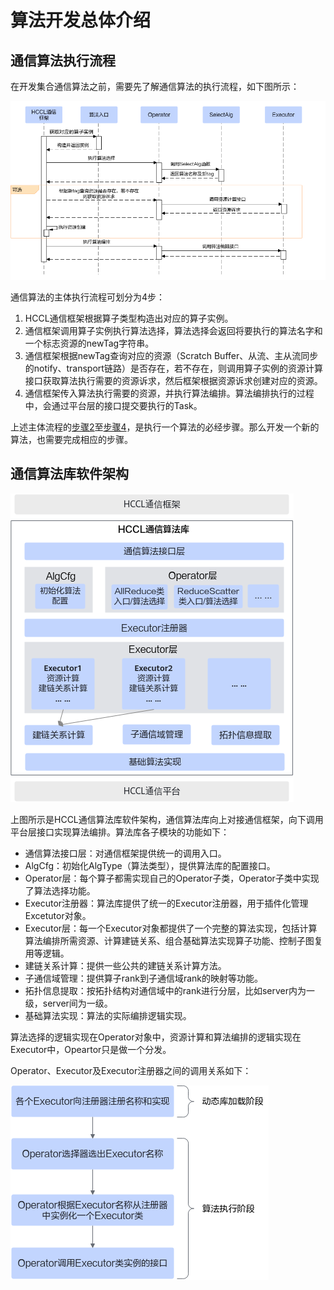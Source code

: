 # 算法开发总体介绍<a name="ZH-CN_TOPIC_0000001904666574"></a>

## 通信算法执行流程<a name="section1114502816528"></a>

在开发集合通信算法之前，需要先了解通信算法的执行流程，如下图所示：

![](figures/allreduce-5.png)

通信算法的主体执行流程可划分为4步：

1.  HCCL通信框架根据算子类型构造出对应的算子实例。
2.  <a name="li462871210319"></a>通信框架调用算子实例执行算法选择，算法选择会返回将要执行的算法名字和一个标志资源的newTag字符串。
3.  通信框架根据newTag查询对应的资源（Scratch Buffer、从流、主从流同步的notify、transport链路）是否存在，若不存在，则调用算子实例的资源计算接口获取算法执行需要的资源诉求，然后框架根据资源诉求创建对应的资源。
4.  <a name="li1691510241237"></a>通信框架传入算法执行需要的资源，并执行算法编排。算法编排执行的过程中，会通过平台层的接口提交要执行的Task。

上述主体流程的[步骤2](#li462871210319)至[步骤4](#li1691510241237)，是执行一个算法的必经步骤。那么开发一个新的算法，也需要完成相应的步骤。

## 通信算法库软件架构<a name="section117321132165314"></a>

![](figures/allreduce-6.png)

上图所示是HCCL通信算法库软件架构，通信算法库向上对接通信框架，向下调用平台层接口实现算法编排。算法库各子模块的功能如下：

- 通信算法接口层：对通信框架提供统一的调用入口。
- AlgCfg：初始化AlgType（算法类型），提供算法库的配置接口。
- Operator层：每个算子都需实现自己的Operator子类，Operator子类中实现了算法选择功能。
- Executor注册器：算法库提供了统一的Executor注册器，用于插件化管理Excetutor对象。
- Executor层：每一个Executor对象都提供了一个完整的算法实现，包括计算算法编排所需资源、计算建链关系、组合基础算法实现算子功能、控制子图复用等逻辑。
- 建链关系计算：提供一些公共的建链关系计算方法。
- 子通信域管理：提供算子rank到子通信域rank的映射等功能。
- 拓扑信息提取：按拓扑结构对通信域中的rank进行分层，比如server内为一级，server间为一级。
- 基础算法实现：算法的实际编排逻辑实现。

算法选择的逻辑实现在Operator对象中，资源计算和算法编排的逻辑实现在Executor中，Opeartor只是做一个分发。

Operator、Executor及Executor注册器之间的调用关系如下：

![](figures/allreduce-7.png)
